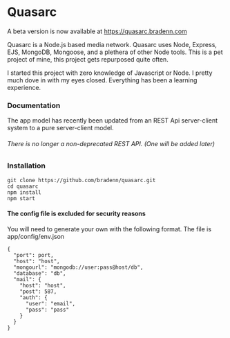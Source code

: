 # Quasarc

A beta version is now available at https://quasarc.bradenn.com

Quasarc is a Node.js based media network. Quasarc uses Node, Express, EJS, MongoDB, Mongoose, and a plethera of other Node tools.
This is a pet project of mine, this project gets repurposed quite often.

I started this project with zero knowledge of Javascript or Node. I pretty much dove in with my eyes closed. Everything has been a learning experience.

### Documentation
The app model has recently been updated from an REST Api server-client system to a pure server-client model.
###### There is no longer a non-deprecated REST API. (One will be added later)

### Installation 
```
git clone https://github.com/bradenn/quasarc.git
cd quasarc
npm install
npm start
```

#### The config file is excluded for security reasons
You will need to generate your own with the following format.
The file is app/config/env.json
```
{
  "port": port,
  "host": "host",
  "mongourl": "mongodb://user:pass@host/db",
  "database": "db",
  "mail": {
    "host": "host",
    "post": 587,
    "auth": {
      "user": "email",
      "pass": "pass"
    }
  }
}
```

